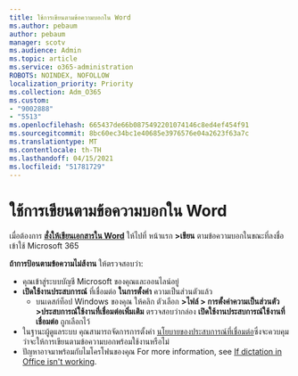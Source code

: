 ```yaml
---
title: ใช้การเขียนตามข้อความบอกใน Word
ms.author: pebaum
author: pebaum
manager: scotv
ms.audience: Admin
ms.topic: article
ms.service: o365-administration
ROBOTS: NOINDEX, NOFOLLOW
localization_priority: Priority
ms.collection: Adm_O365
ms.custom:
- "9002888"
- "5513"
ms.openlocfilehash: 665437de66b0875492201074146c8ed4ef454f91
ms.sourcegitcommit: 8bc60ec34bc1e40685e3976576e04a2623f63a7c
ms.translationtype: MT
ms.contentlocale: th-TH
ms.lasthandoff: 04/15/2021
ms.locfileid: "51781729"
---
```

# <a name="use-dictation-in-word"></a>ใช้การเขียนตามข้อความบอกใน Word

เมื่อต้องการ **[สั่งให้เขียนเอกสารใน Word](https://support.office.com/article/dictate-your-documents-in-word-3876e05f-3fcc-418f-b8ab-db7ce0d11d3c)** ให้ไปที่ หน้าแรก **>เขียน** ตามข้อความบอกในขณะที่ลงชื่อเข้าใช้ Microsoft 365

**ถ้าการป้อนตามข้อความไม่ส้งาน** ให้ตรวจสอบว่า:

- คุณเข้าสู่ระบบบัญชี Microsoft ของคุณและออนไลน์อยู่
- **เปิดใช้งานประสบการณ์** ที่เชื่อมต่อ **ในการตั้งค่า** ความเป็นส่วนตัวแล้ว 
    - บนเดสก์ท็อป Windows ของคุณ ให้คลิก ตัวเลือก **>ไฟล์ > การตั้งค่าความเป็นส่วนตัว >ประสบการณ์ใช้งานที่เชื่อมต่อเพิ่มเติม** ตรวจสอบว่ากล่อง **เปิดใช้งานประสบการณ์ใช้งานที่เชื่อมต่อ** ถูกเลือกไว้
- ในฐานะผู้ดูแลระบบ คุณสามารถจัดการการตั้งค่า [นโยบายของประสบการณ์ที่เชื่อมต่อ](https://docs.microsoft.com/deployoffice/privacy/manage-privacy-controls#policy-settings-for-connected-experiences)ซึ่งจะควบคุมว่าจะให้การเขียนตามข้อความบอกพร้อมใช้งานหรือไม่
- ปัญหาอาจมาพร้อมกับไมโครโฟนของคุณ For more information, see [If dictation in Office isn't working](https://support.office.com/article/If-dictation-in-Office-isn-t-working-3a740b4a-19d5-461c-b59a-d82172707fd4#OfficeVersion=Web).
